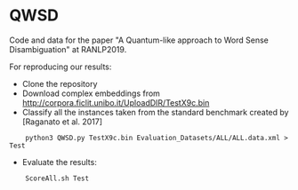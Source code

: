 # QWSD
Code and data for the paper "A Quantum-like approach to Word Sense Disambiguation" at RANLP2019.

For reproducing our results:

- Clone the repository
- Download complex embeddings from http://corpora.ficlit.unibo.it/UploadDIR/TestX9c.bin
- Classify all the instances taken from the standard benchmark created by [Raganato et al. 2017]
```
    python3 QWSD.py TestX9c.bin Evaluation_Datasets/ALL/ALL.data.xml > Test
```
- Evaluate the results:
```
    ScoreAll.sh Test
```
